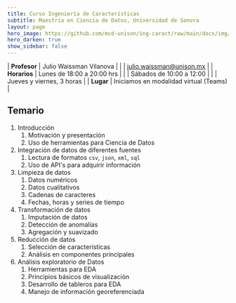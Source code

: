 ```yaml
---
title: Curso Ingeniería de Características 
subtitle: Maestría en Ciencia de Datos, Universidad de Sonora
layout: page
hero_image: https://github.com/mcd-unison/ing-caract/raw/main/docs/img/data-science-banner.jpg
hero_darken: true
show_sidebar: false
---
```



| **Profesor** | Julio Waissman Vilanova        |
|              | julio.waissman@unison.mx       |
| **Horarios** | Lunes de 18:00 a 20:00 hrs     |
|              | Sábados de 10:00 a 12:00       |
|              | Jueves y viernes, 3 horas      |
| **Lugar**    | Iniciamos en modalidad virtual (Teams) |


## Temario

1. Introducción
   1. Motivación y presentación
   2. Uso de herramientas para Ciencia de Datos 
2. Integración de datos de diferentes fuentes
   1. Lectura de formatos `csv`, `json`, `xml`, `sql`
   2. Uso de API's para adquirir información
3. Limpieza de datos
   1. Datos numéricos
   2. Datos cualitativos
   3. Cadenas de caracteres
   4. Fechas, horas y series de tiempo
4. Transformación de datos
   1. Imputación de datos
   2. Detección de anomalías
   3. Agregación y suavizado
5. Reducción de datos
   1. Selección de características
   2. Análisis en componentes principales
6. Análisis exploratorio de Datos
   1. Herramientas para EDA
   2. Principios básicos de visualización
   3. Desarrollo de tableros para EDA
   4. Manejo de información georeferenciada



